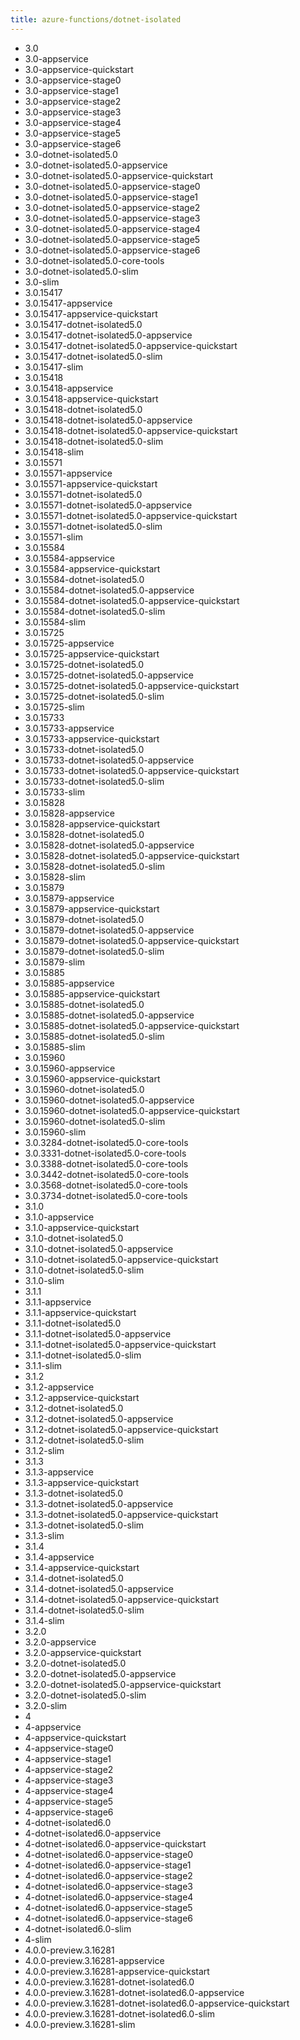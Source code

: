 ```yaml
---
title: azure-functions/dotnet-isolated
---
```

- 3.0
- 3.0-appservice
- 3.0-appservice-quickstart
- 3.0-appservice-stage0
- 3.0-appservice-stage1
- 3.0-appservice-stage2
- 3.0-appservice-stage3
- 3.0-appservice-stage4
- 3.0-appservice-stage5
- 3.0-appservice-stage6
- 3.0-dotnet-isolated5.0
- 3.0-dotnet-isolated5.0-appservice
- 3.0-dotnet-isolated5.0-appservice-quickstart
- 3.0-dotnet-isolated5.0-appservice-stage0
- 3.0-dotnet-isolated5.0-appservice-stage1
- 3.0-dotnet-isolated5.0-appservice-stage2
- 3.0-dotnet-isolated5.0-appservice-stage3
- 3.0-dotnet-isolated5.0-appservice-stage4
- 3.0-dotnet-isolated5.0-appservice-stage5
- 3.0-dotnet-isolated5.0-appservice-stage6
- 3.0-dotnet-isolated5.0-core-tools
- 3.0-dotnet-isolated5.0-slim
- 3.0-slim
- 3.0.15417
- 3.0.15417-appservice
- 3.0.15417-appservice-quickstart
- 3.0.15417-dotnet-isolated5.0
- 3.0.15417-dotnet-isolated5.0-appservice
- 3.0.15417-dotnet-isolated5.0-appservice-quickstart
- 3.0.15417-dotnet-isolated5.0-slim
- 3.0.15417-slim
- 3.0.15418
- 3.0.15418-appservice
- 3.0.15418-appservice-quickstart
- 3.0.15418-dotnet-isolated5.0
- 3.0.15418-dotnet-isolated5.0-appservice
- 3.0.15418-dotnet-isolated5.0-appservice-quickstart
- 3.0.15418-dotnet-isolated5.0-slim
- 3.0.15418-slim
- 3.0.15571
- 3.0.15571-appservice
- 3.0.15571-appservice-quickstart
- 3.0.15571-dotnet-isolated5.0
- 3.0.15571-dotnet-isolated5.0-appservice
- 3.0.15571-dotnet-isolated5.0-appservice-quickstart
- 3.0.15571-dotnet-isolated5.0-slim
- 3.0.15571-slim
- 3.0.15584
- 3.0.15584-appservice
- 3.0.15584-appservice-quickstart
- 3.0.15584-dotnet-isolated5.0
- 3.0.15584-dotnet-isolated5.0-appservice
- 3.0.15584-dotnet-isolated5.0-appservice-quickstart
- 3.0.15584-dotnet-isolated5.0-slim
- 3.0.15584-slim
- 3.0.15725
- 3.0.15725-appservice
- 3.0.15725-appservice-quickstart
- 3.0.15725-dotnet-isolated5.0
- 3.0.15725-dotnet-isolated5.0-appservice
- 3.0.15725-dotnet-isolated5.0-appservice-quickstart
- 3.0.15725-dotnet-isolated5.0-slim
- 3.0.15725-slim
- 3.0.15733
- 3.0.15733-appservice
- 3.0.15733-appservice-quickstart
- 3.0.15733-dotnet-isolated5.0
- 3.0.15733-dotnet-isolated5.0-appservice
- 3.0.15733-dotnet-isolated5.0-appservice-quickstart
- 3.0.15733-dotnet-isolated5.0-slim
- 3.0.15733-slim
- 3.0.15828
- 3.0.15828-appservice
- 3.0.15828-appservice-quickstart
- 3.0.15828-dotnet-isolated5.0
- 3.0.15828-dotnet-isolated5.0-appservice
- 3.0.15828-dotnet-isolated5.0-appservice-quickstart
- 3.0.15828-dotnet-isolated5.0-slim
- 3.0.15828-slim
- 3.0.15879
- 3.0.15879-appservice
- 3.0.15879-appservice-quickstart
- 3.0.15879-dotnet-isolated5.0
- 3.0.15879-dotnet-isolated5.0-appservice
- 3.0.15879-dotnet-isolated5.0-appservice-quickstart
- 3.0.15879-dotnet-isolated5.0-slim
- 3.0.15879-slim
- 3.0.15885
- 3.0.15885-appservice
- 3.0.15885-appservice-quickstart
- 3.0.15885-dotnet-isolated5.0
- 3.0.15885-dotnet-isolated5.0-appservice
- 3.0.15885-dotnet-isolated5.0-appservice-quickstart
- 3.0.15885-dotnet-isolated5.0-slim
- 3.0.15885-slim
- 3.0.15960
- 3.0.15960-appservice
- 3.0.15960-appservice-quickstart
- 3.0.15960-dotnet-isolated5.0
- 3.0.15960-dotnet-isolated5.0-appservice
- 3.0.15960-dotnet-isolated5.0-appservice-quickstart
- 3.0.15960-dotnet-isolated5.0-slim
- 3.0.15960-slim
- 3.0.3284-dotnet-isolated5.0-core-tools
- 3.0.3331-dotnet-isolated5.0-core-tools
- 3.0.3388-dotnet-isolated5.0-core-tools
- 3.0.3442-dotnet-isolated5.0-core-tools
- 3.0.3568-dotnet-isolated5.0-core-tools
- 3.0.3734-dotnet-isolated5.0-core-tools
- 3.1.0
- 3.1.0-appservice
- 3.1.0-appservice-quickstart
- 3.1.0-dotnet-isolated5.0
- 3.1.0-dotnet-isolated5.0-appservice
- 3.1.0-dotnet-isolated5.0-appservice-quickstart
- 3.1.0-dotnet-isolated5.0-slim
- 3.1.0-slim
- 3.1.1
- 3.1.1-appservice
- 3.1.1-appservice-quickstart
- 3.1.1-dotnet-isolated5.0
- 3.1.1-dotnet-isolated5.0-appservice
- 3.1.1-dotnet-isolated5.0-appservice-quickstart
- 3.1.1-dotnet-isolated5.0-slim
- 3.1.1-slim
- 3.1.2
- 3.1.2-appservice
- 3.1.2-appservice-quickstart
- 3.1.2-dotnet-isolated5.0
- 3.1.2-dotnet-isolated5.0-appservice
- 3.1.2-dotnet-isolated5.0-appservice-quickstart
- 3.1.2-dotnet-isolated5.0-slim
- 3.1.2-slim
- 3.1.3
- 3.1.3-appservice
- 3.1.3-appservice-quickstart
- 3.1.3-dotnet-isolated5.0
- 3.1.3-dotnet-isolated5.0-appservice
- 3.1.3-dotnet-isolated5.0-appservice-quickstart
- 3.1.3-dotnet-isolated5.0-slim
- 3.1.3-slim
- 3.1.4
- 3.1.4-appservice
- 3.1.4-appservice-quickstart
- 3.1.4-dotnet-isolated5.0
- 3.1.4-dotnet-isolated5.0-appservice
- 3.1.4-dotnet-isolated5.0-appservice-quickstart
- 3.1.4-dotnet-isolated5.0-slim
- 3.1.4-slim
- 3.2.0
- 3.2.0-appservice
- 3.2.0-appservice-quickstart
- 3.2.0-dotnet-isolated5.0
- 3.2.0-dotnet-isolated5.0-appservice
- 3.2.0-dotnet-isolated5.0-appservice-quickstart
- 3.2.0-dotnet-isolated5.0-slim
- 3.2.0-slim
- 4
- 4-appservice
- 4-appservice-quickstart
- 4-appservice-stage0
- 4-appservice-stage1
- 4-appservice-stage2
- 4-appservice-stage3
- 4-appservice-stage4
- 4-appservice-stage5
- 4-appservice-stage6
- 4-dotnet-isolated6.0
- 4-dotnet-isolated6.0-appservice
- 4-dotnet-isolated6.0-appservice-quickstart
- 4-dotnet-isolated6.0-appservice-stage0
- 4-dotnet-isolated6.0-appservice-stage1
- 4-dotnet-isolated6.0-appservice-stage2
- 4-dotnet-isolated6.0-appservice-stage3
- 4-dotnet-isolated6.0-appservice-stage4
- 4-dotnet-isolated6.0-appservice-stage5
- 4-dotnet-isolated6.0-appservice-stage6
- 4-dotnet-isolated6.0-slim
- 4-slim
- 4.0.0-preview.3.16281
- 4.0.0-preview.3.16281-appservice
- 4.0.0-preview.3.16281-appservice-quickstart
- 4.0.0-preview.3.16281-dotnet-isolated6.0
- 4.0.0-preview.3.16281-dotnet-isolated6.0-appservice
- 4.0.0-preview.3.16281-dotnet-isolated6.0-appservice-quickstart
- 4.0.0-preview.3.16281-dotnet-isolated6.0-slim
- 4.0.0-preview.3.16281-slim

